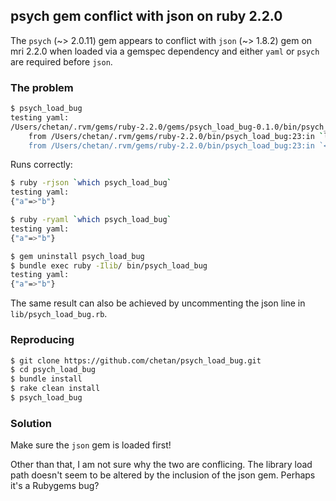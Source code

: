 ## psych gem conflict with json on ruby 2.2.0

The `psych` (~> 2.0.11) gem appears to conflict with `json` (~> 1.8.2) gem on mri 2.2.0 when loaded via a gemspec dependency and either `yaml` or `psych` are required before `json`.


### The problem

```bash
$ psych_load_bug
testing yaml:
/Users/chetan/.rvm/gems/ruby-2.2.0/gems/psych_load_bug-0.1.0/bin/psych_load_bug:13:in `<top (required)>': private method `load' called for Psych:Module (NoMethodError)
    from /Users/chetan/.rvm/gems/ruby-2.2.0/bin/psych_load_bug:23:in `load'
    from /Users/chetan/.rvm/gems/ruby-2.2.0/bin/psych_load_bug:23:in `<main>'
```

Runs correctly:
```bash
$ ruby -rjson `which psych_load_bug`
testing yaml:
{"a"=>"b"}

$ ruby -ryaml `which psych_load_bug`
testing yaml:
{"a"=>"b"}

$ gem uninstall psych_load_bug
$ bundle exec ruby -Ilib/ bin/psych_load_bug
testing yaml:
{"a"=>"b"}
```

The same result can also be achieved by uncommenting the json line in `lib/psych_load_bug.rb`.


### Reproducing

```bash
$ git clone https://github.com/chetan/psych_load_bug.git
$ cd psych_load_bug
$ bundle install
$ rake clean install
$ psych_load_bug
```


### Solution

Make sure the `json` gem is loaded first! 

Other than that, I am not sure why the two are conflicing. The library load path doesn't seem to be altered by the inclusion of the json gem. Perhaps it's a Rubygems bug?

